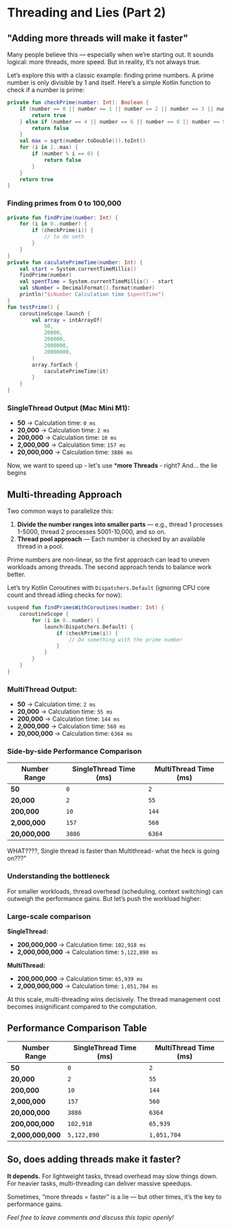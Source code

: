 # Threading and Lies (Part 2)

## "Adding more threads will make it faster"

Many people believe this — especially when we’re starting out. It sounds logical: more threads, more speed. But in reality, it’s not always true.

Let’s explore this with a classic example: finding prime numbers. A prime number is only divisible by 1 and itself. Here’s a simple Kotlin function to check if a number is prime:

```kotlin
private fun checkPrime(number: Int): Boolean {
    if (number == 0 || number == 1 || number == 2 || number == 3 || number == 5 || number == 7) {
        return true
    } else if (number == 4 || number == 6 || number == 8 || number == 9) {
        return false
    }
    val max = sqrt(number.toDouble()).toInt()
    for (i in 2..max) {
        if (number % i == 0) {
            return false
        }
    }
    return true
}
```

### Finding primes from 0 to 100,000

```kotlin
private fun findPrime(number: Int) {
    for (i in 0..number) {
        if (checkPrime(i)) {
            // to do smth
        }
    }
}
private fun caculatePrimeTime(number: Int) {
    val start = System.currentTimeMillis()
    findPrime(number)
    val spentTime = System.currentTimeMillis() - start
    val sNumber = DecimalFormat().format(number)
    println("$sNumber Calculation time $spentTime")
}
fun testPrime() {
    coroutineScope.launch {
        val array = intArrayOf(
            50,
            20000,
            200000,
            2000000,
            20000000,
        )
        array.forEach {
            caculatePrimeTime(it)
        }
    }
}
```

### SingleThread Output (Mac Mini M1):

- **50** → Calculation time: `0 ms`
- **20,000** → Calculation time: `2 ms`
- **200,000** → Calculation time: `10 ms`
- **2,000,000** → Calculation time: `157 ms`
- **20,000,000** → Calculation time: `3886 ms`

Now, we want to speed up - let's use ***more Threads** - right? 
And... the lie begins
## Multi-threading Approach

Two common ways to parallelize this:

1. **Divide the number ranges into smaller parts** — e.g., thread 1 processes 1-5000, thread 2 processes 5001-10,000, and so on.
2. **Thread pool approach** — Each number is checked by an available thread in a pool.

Prime numbers are non-linear, so the first approach can lead to uneven workloads among threads. The second approach tends to balance work better.

Let’s try Kotlin Coroutines with `Dispatchers.Default` (ignoring CPU core count and thread idling checks for now):

```kotlin
suspend fun findPrimesWithCoroutines(number: Int) {
    coroutineScope {
        for (i in 0..number) {
            launch(Dispatchers.Default) {
                if (checkPrime(i)) {
                    // Do something with the prime number
                }
            }
        }
    }
}
```

### MultiThread Output:

- **50** → Calculation time: `2 ms`
- **20,000** → Calculation time: `55 ms`
- **200,000** → Calculation time: `144 ms`
- **2,000,000** → Calculation time: `560 ms`
- **20,000,000** → Calculation time: `6364 ms`

### Side-by-side Performance Comparison

| Number Range       | SingleThread Time (ms) | MultiThread Time (ms) |
|--------------------|-------------------------|------------------------|
| **50**             | `0`                     | `2`                    |
| **20,000**         | `2`                     | `55`                   |
| **200,000**        | `10`                    | `144`                  |
| **2,000,000**      | `157`                   | `560`                  |
| **20,000,000**     | `3886`                  | `6364`                 |

WHAT????, Single thread is faster than Multithread- what the heck is going on???"

### Understanding the bottleneck

For smaller workloads, thread overhead (scheduling, context switching) can outweigh the performance gains. But let’s push the workload higher:

### Large-scale comparison

**SingleThread:**

- **200,000,000** → Calculation time: `102,918 ms`
- **2,000,000,000** → Calculation time: `5,122,890 ms`

**MultiThread:**

- **200,000,000** → Calculation time: `65,939 ms`
- **2,000,000,000** → Calculation time: `1,051,704 ms`

At this scale, multi-threading wins decisively. The thread management cost becomes insignificant compared to the computation.

## Performance Comparison Table

| Number Range       | SingleThread Time (ms) | MultiThread Time (ms) |
|--------------------|-------------------------|------------------------|
| **50**             | `0`                     | `2`                    |
| **20,000**         | `2`                     | `55`                   |
| **200,000**        | `10`                    | `144`                  |
| **2,000,000**      | `157`                   | `560`                  |
| **20,000,000**     | `3886`                  | `6364`                 |
| **200,000,000**    | `102,918`               | `65,939`               |
| **2,000,000,000**  | `5,122,890`             | `1,051,704`            |

## So, does adding threads make it faster?

**It depends.** For lightweight tasks, thread overhead may slow things down. For heavier tasks, multi-threading can deliver massive speedups.

Sometimes, “more threads = faster” is a lie — but other times, it’s the key to performance gains.

*Feel free to leave comments and discuss this topic openly!*
